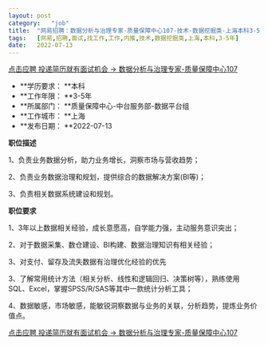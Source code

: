 ```yaml
---
layout:	post
category:	"job"
title:	"网易招聘：数据分析与治理专家-质量保障中心107-技术-数据挖掘类-上海本科3-5年"
tags:	[网易,招聘,面试,找工作,工作,内推,技术,数据挖掘类,上海,本科,3-5年]
date:	2022-07-13
---
```


[点击应聘 投递简历就有面试机会 ->  数据分析与治理专家-质量保障中心107](http://mobile.bole.netease.com/bole/boleDetail?id=40342&employeeId=346f03c3cda5f04c&key=all)



- **学历要求： **本科
- **工作年限： **3-5年
- **所属部门： **质量保障中心-中台服务部-数据平台组
- **工作城市： **上海
- **发布日期： **2022-07-13



**职位描述**

1、负责业务数据分析，助力业务增长，洞察市场与营收趋势； 

2、负责业务数据治理和规划，提供综合的数据解决方案(BI等)； 

3、负责相关数据系统建设和规划。



**职位要求**

1、3年以上数据相关经验，成长意愿高，自学能力强，主动服务意识突出； 

2、对于数据采集、数仓建设、BI构建、数据治理知识有相关经验； 

3、对支付、留存及流失数据有治理优化经验的优先

3、了解常用统计方法（相关分析、线性和逻辑回归、决策树等），熟练使用SQL、Excel，掌握SPSS/R/SAS等其中一款统计分析工具； 

4、数据敏感，市场敏感，能敏锐洞察数据与业务的关联，分析趋势，提炼业务价值点。 



[点击应聘 投递简历就有面试机会 ->  数据分析与治理专家-质量保障中心107](http://mobile.bole.netease.com/bole/boleDetail?id=40342&employeeId=346f03c3cda5f04c&key=all)